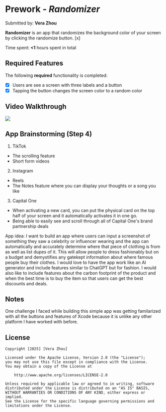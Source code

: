 # Prework - *Randomizer*

Submitted by: **Vera Zhou**

**Randomizer** is an app that randomizes the background color of your screen by clicking the randomize button. [x] 

Time spent: **<1** hours spent in total

## Required Features

The following **required** functionality is completed:

- [x] Users are see a screen with three labels and a button
- [x] Tapping the button changes the screen color to a random color
 
## Video Walkthrough

<div>
    <a href="https://www.loom.com/share/1a3fb8af16554a57a5b581d8f95f68f8">
    </a>
    <a href="https://www.loom.com/share/1a3fb8af16554a57a5b581d8f95f68f8">
      <img style="max-width:300px;" src="https://cdn.loom.com/sessions/thumbnails/1a3fb8af16554a57a5b581d8f95f68f8-5a68de5430ec37b9-full-play.gif">
    </a>
  </div>

## App Brainstorming (Step 4)

1. TikTok
- The scrolling feature
- Short form videos

2. Instagram
- Reels
- The Notes feature where you can display your thoughts or a song you like

3. Capital One
- When activating a new card, you can put the physical card on the top half of your screen and it automatically activates it in one go.
- Being able to easily see and scroll through all of Capital One's brand partnership deals

App idea: I want to build an app where users can input a screenshot of something they saw a celebrity or influencer wearing and the app can automatically and accurately determine where that piece of clothing is from as well as list dupes of it. This will allow people to dress fashionably but on a budget and demystifies any gatekept information about where famous people buy their clothes. I would love to have the app work like an AI generator and include features similar to ChatGPT but for fashion. I would also like to include features about the carbon footprint of the product and when the best time is to buy the item so that users can get the best discounts and deals.

## Notes

One challenge I faced while building this simple app was getting familarized with all the buttons and features of Xcode because it is unlike any other platform I have worked with before.

## License

    Copyright [2025] [Vera Zhou]

    Licensed under the Apache License, Version 2.0 (the "License");
    you may not use this file except in compliance with the License.
    You may obtain a copy of the License at

        http://www.apache.org/licenses/LICENSE-2.0

    Unless required by applicable law or agreed to in writing, software
    distributed under the License is distributed on an "AS IS" BASIS,
    WITHOUT WARRANTIES OR CONDITIONS OF ANY KIND, either express or implied.
    See the License for the specific language governing permissions and
    limitations under the License.
